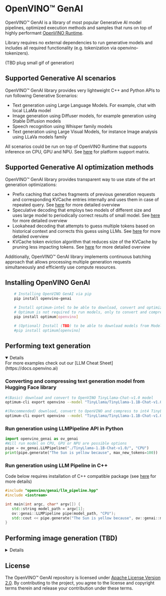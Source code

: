 # OpenVINO™ GenAI

OpenVINO™ GenAI is a library of most popular Generative AI model pipelines, optimized execution methods and samples that runs on top of highly performant [OpenVINO Runtime](https://github.com/openvinotoolkit/openvino).

Library requires no external dependencies to run generative models and includes all required functionality (e.g. tokenization via openvino-tokenizers).

(TBD plug small gif of generation)

## Supported Generative AI scenarios

OpenVINO™ GenAI library provides very lightweight C++ and Python APIs to run following Generative Scenarios:
 - Text generation using Large Language Models. For example, chat with local LLaMa model
 - Image generation using Diffuser models, for example generation using Stable Diffusion models
 - Speech recognition using Whisper family models
 - Text generation using Large Visual Models, for instance Image analysis using LLaVa models family

All scenarios could be run on top of OpenVINO Runtime that supports inference on CPU, GPU and NPU. See [here](https://github.com/openvinotoolkit/openvino) for platform support matrix.

## Supported Generative AI optimization methods

OpenVINO™ GenAI library provides transparent way to use state of the art generation optimizations:
- Prefix caching that caches fragments of previous generation requests and corresponding KVCache entries internally and uses them in case of repeated query. See [here](https://google.com) for more detailed overview
- Speculative decoding that employs two models of different size and uses large model to periodically correct results of small model. See [here](https://google.com) for more detailed overview
- Lookahead decoding that attempts to guess multiple tokens based on historical context and corrects this guess using LLMs. See [here](https://google.com) for more detailed overview
- KVCache token eviction algorithm that reduces size of the KVCache by pruning less impacting tokens. See [here](https://google.com) for more detailed overview

Additionally, OpenVINO™ GenAI library implements continuous batching approach that allows processing multiple generation requests simultaneously and efficiently use compute resources. 

## Installing OpenVINO GenAI

```sh
    # Installing OpenVINO GenAI via pip
    pip install openvino-genai

    # Install optimum-intel to be able to download, convert and optimize LLMs from Hugging Face
    # Optimum is not required to run models, only to convert and compress
    pip install optimum[openvino]

    # (Optional) Install (TBD) to be able to download models from Model Scope
    #pip install optimum[openvino]
```

## Performing text generation 
<details open>
For more examples check out our [LLM Cheat Sheet](https://docs.openvino.ai)

### Converting and compressing text generation model from Hugging Face library

```sh
#(Basic) download and convert to OpenVINO TinyLlama-Chat-v1.0 model
optimum-cli export openvino --model "TinyLlama/TinyLlama-1.1B-Chat-v1.0" --weight-format fp16 --trust-remote-code "TinyLlama-1.1B-Chat-v1.0"

#(Recommended) download, convert to OpenVINO and compress to int4 TinyLlama-Chat-v1.0 model
optimum-cli export openvino --model "TinyLlama/TinyLlama-1.1B-Chat-v1.0" --weight-format int4 --trust-remote-code "TinyLlama-1.1B-Chat-v1.0"
```

### Run generation using LLMPipeline API in Python

```python
import openvino_genai as ov_genai
#Will run model on CPU, GPU or NPU are possible options
pipe = ov_genai.LLMPipeline("./TinyLlama-1.1B-Chat-v1.0/", "CPU")
print(pipe.generate("The Sun is yellow because", max_new_tokens=100))
```

### Run generation using LLM Pipeline in C++

Code below requires installation of C++ compatible package (see [here](https://docs.openvino.ai/2024/get-started/install-openvino/install-openvino-genai.html#archive-installation) for more details)

```cpp
#include "openvino/genai/llm_pipeline.hpp"
#include <iostream>

int main(int argc, char* argv[]) {
   std::string model_path = argv[1];
   ov::genai::LLMPipeline pipe(model_path, "CPU");
   std::cout << pipe.generate("The Sun is yellow because", ov::genai::max_new_tokens(100));
}
```
</details>

## Performing image generation (TBD)

<details>
For more examples check out our [LLM Cheat Sheet](https://docs.openvino.ai)

### Converting and compressing text generation model from Hugging Face library

```sh
#(Basic) download and convert to OpenVINO TinyLlama-Chat-v1.0 model
optimum-cli export openvino --model "TinyLlama/TinyLlama-1.1B-Chat-v1.0" --weight-format fp16 --trust-remote-code "TinyLlama-1.1B-Chat-v1.0"

#(Recommended) download, convert to OpenVINO and compress to int4 TinyLlama-Chat-v1.0 model
optimum-cli export openvino --model "TinyLlama/TinyLlama-1.1B-Chat-v1.0" --weight-format int4 --trust-remote-code "TinyLlama-1.1B-Chat-v1.0"
```

### Run generation using LLMPipeline API in Python

```python
import openvino_genai as ov_genai
#Will run model on CPU, GPU or NPU are possible options
pipe = ov_genai.LLMPipeline("./TinyLlama-1.1B-Chat-v1.0/", "CPU")
print(pipe.generate("The Sun is yellow because", max_new_tokens=100))
```

### Run generation using LLM Pipeline in C++

Code below requires installation of C++ compatible package (see [here](https://docs.openvino.ai/2024/get-started/install-openvino/install-openvino-genai.html#archive-installation) for more details)

```cpp
#include "openvino/genai/llm_pipeline.hpp"
#include <iostream>

int main(int argc, char* argv[]) {
   std::string model_path = argv[1];
   ov::genai::LLMPipeline pipe(model_path, "CPU");
   std::cout << pipe.generate("The Sun is yellow because", ov::genai::max_new_tokens(100));
}
```
</details>

## License

The OpenVINO™ GenAI repository is licensed under [Apache License Version 2.0](LICENSE).
By contributing to the project, you agree to the license and copyright terms therein and release
your contribution under these terms.
